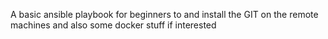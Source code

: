A basic ansible playbook for beginners to and install the GIT on the remote machines and also some docker stuff if interested
